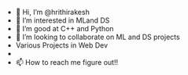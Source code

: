 - 👋 Hi, I’m @hrithirakesh
- 👀 I’m interested in MLand DS
- 🌱 I’m good at C++ and Python 
- 💞️ I’m looking to collaborate on ML and DS projects
- Various Projects in Web Dev
- 
- 📫 How to reach me figure out!!

<!---
hrithirakesh/hrithirakesh is a ✨ special ✨ repository because its `README.md` (this file) appears on your GitHub profile.
You can click the Preview link to take a look at your changes.
--->
